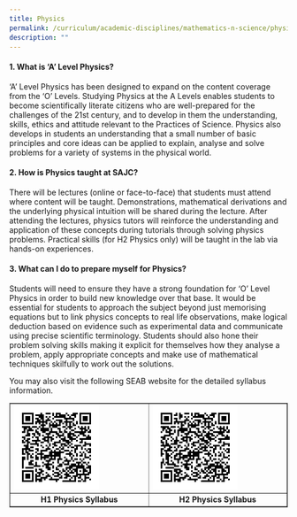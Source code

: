 ```yaml
---
title: Physics
permalink: /curriculum/academic-disciplines/mathematics-n-science/physics/
description: ""
---
```

<h4><strong>1. What is &lsquo;A&rsquo; Level Physics?</strong></h4>
<p>&lsquo;A&rsquo; Level Physics has been designed to expand on the content coverage from the &lsquo;O&rsquo; Levels. Studying Physics at the A Levels enables students to become scientifically literate citizens who are well-prepared for the challenges of the 21st century, and to develop in them the understanding, skills, ethics and attitude relevant to the Practices of Science. Physics also develops in students an understanding that a small number of basic principles and core ideas can be applied to explain, analyse and solve problems for a variety of systems in the physical world.</p>
<h4><strong>2. How is Physics taught at SAJC?</strong></h4>
<p>There will be lectures (online or face-to-face) that students must attend where content will be taught. Demonstrations, mathematical derivations and the underlying physical intuition will be shared during the lecture. After attending the lectures, physics tutors will reinforce the understanding and application of these concepts during tutorials through solving physics problems. Practical skills (for H2 Physics only) will be taught in the lab via hands-on experiences.</p>
<h4><strong>3. What can I do to prepare myself for Physics?</strong></h4>
<p>Students will need to ensure they have a strong foundation for &lsquo;O&rsquo; Level Physics in order to build new knowledge over that base. It would be essential for students to approach the subject beyond just memorising equations but to link physics concepts to real life observations, make logical deduction based on evidence such as experimental data and communicate using precise scientific terminology. Students should also hone their problem solving skills making it explicit for themselves how they analyse a problem, apply appropriate concepts and make use of mathematical techniques skilfully to work out the solutions.</p>
<p>You may also visit the following SEAB website for the detailed syllabus information.</p>
<table style="border-collapse: collapse; width: 100%;" border="1">
<tbody>
<tr>
<td style="width: 50%;"><img style="width: 65%;" src="/images/phy1.png" /></td>
<td style="width: 50%;"><img style="width: 65%;" src="/images/phy2.png" /></td>
</tr>
<tr>
<td style="width: 50%; text-align: center;"><strong>H1 Physics Syllabus</strong></td>
<td style="width: 50%; text-align: center;"><strong>H2 Physics Syllabus</strong></td>
</tr>
</tbody>
</table>